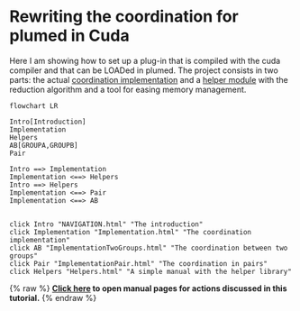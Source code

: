 # Rewriting the coordination for plumed in Cuda

Here I am showing how to set up a plug-in that is compiled with the cuda compiler
and that can be LOADed in plumed.
The project consists in two parts: the actual
[coordination implementation](Implementation.md) and a [helper module](Helpers.md)
 with the reduction algorithm and a tool for easing memory management.


```mermaid
flowchart LR

Intro[Introduction]
Implementation
Helpers
AB[GROUPA,GROUPB]
Pair

Intro ==> Implementation
Implementation <==> Helpers
Intro ==> Helpers
Implementation <==> Pair
Implementation <==> AB


click Intro "NAVIGATION.html" "The introduction"
click Implementation "Implementation.html" "The coordination implementation"
click AB "ImplementationTwoGroups.html" "The coordination between two groups"
click Pair "ImplementationPair.html" "The coordination in pairs"
click Helpers "Helpers.html" "A simple manual with the helper library"
```
{% raw %}
<b><a href="https://www.plumed.org/doc-master/user-doc/html/actionlist/?actions=" target="_blank">Click here</a> to open manual pages for actions discussed in this tutorial.</b>
{% endraw %}
